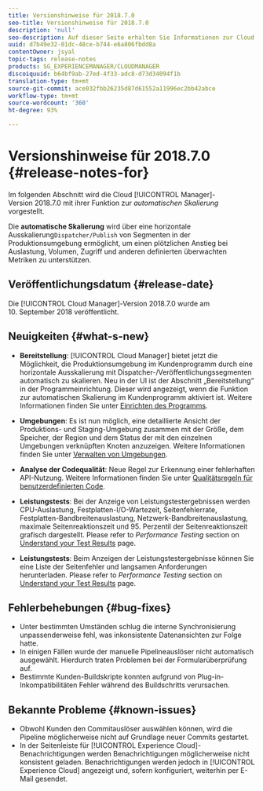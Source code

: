 ```yaml
---
title: Versionshinweise für 2018.7.0
seo-title: Versionshinweise für 2018.7.0
description: 'null'
seo-description: Auf dieser Seite erhalten Sie Informationen zur Cloud Manager-Version 2018.7.0.
uuid: d7b49e32-01dc-48ce-b744-e6a806fbdd8a
contentOwner: jsyal
topic-tags: release-notes
products: SG_EXPERIENCEMANAGER/CLOUDMANAGER
discoiquuid: b64bf9ab-27ed-4f33-adc8-d73d34094f1b
translation-type: tm+mt
source-git-commit: ace032fbb26235d87d61552a11996ec2bb42abce
workflow-type: tm+mt
source-wordcount: '360'
ht-degree: 93%

---
```



# Versionshinweise für 2018.7.0 {#release-notes-for}

Im folgenden Abschnitt wird die Cloud [!UICONTROL Manager]-Version 2018.7.0 mit ihrer Funktion zur *automatischen Skalierung* vorgestellt.

Die **automatische Skalierung** wird über eine horizontale Ausskalierung`Dispatcher/Publish` von Segmenten in der Produktionsumgebung ermöglicht, um einen plötzlichen Anstieg bei Auslastung, Volumen, Zugriff und anderen definierten überwachten Metriken zu unterstützen.

## Veröffentlichungsdatum {#release-date}

Die [!UICONTROL Cloud Manager]-Version 2018.7.0 wurde am 10. September 2018 veröffentlicht.

## Neuigkeiten {#what-s-new}

* **Bereitstellung**: [!UICONTROL Cloud Manager] bietet jetzt die Möglichkeit, die Produktionsumgebung im Kundenprogramm durch eine horizontale Ausskalierung mit Dispatcher-/Veröffentlichungssegmenten automatisch zu skalieren. Neu in der UI ist der Abschnitt „Bereitstellung“ in der Programmeinrichtung. Dieser wird angezeigt, wenn die Funktion zur automatischen Skalierung im Kundenprogramm aktiviert ist. Weitere Informationen finden Sie unter [Einrichten des Programms](setting-up-program.md).

* **Umgebungen**: Es ist nun möglich, eine detaillierte Ansicht der Produktions- und Staging-Umgebung zusammen mit der Größe, dem Speicher, der Region und dem Status der mit den einzelnen Umgebungen verknüpften Knoten anzuzeigen. Weitere Informationen finden Sie unter [Verwalten von Umgebungen](manage-your-environment.md).

* **Analyse der Codequalität**: Neue Regel zur Erkennung einer fehlerhaften API-Nutzung. Weitere Informationen finden Sie unter [Qualitätsregeln für benutzerdefinierten Code](custom-code-quality-rules.md).

* **Leistungstests**: Bei der Anzeige von Leistungstestergebnissen werden CPU-Auslastung, Festplatten-I/O-Wartezeit, Seitenfehlerrate, Festplatten-Bandbreitenauslastung, Netzwerk-Bandbreitenauslastung, maximale Seitenreaktionszeit und 95. Perzentil der Seitenreaktionszeit grafisch dargestellt. Please refer to *Performance Testing* section on [Understand your Test Results](understand-your-test-results.md) page.

* **Leistungstests**: Beim Anzeigen der Leistungstestergebnisse können Sie eine Liste der Seitenfehler und langsamen Anforderungen herunterladen. Please refer to *Performance Testing* section on [Understand your Test Results](understand-your-test-results.md) page.

## Fehlerbehebungen {#bug-fixes}

* Unter bestimmten Umständen schlug die interne Synchronisierung unpassenderweise fehl, was inkonsistente Datenansichten zur Folge hatte.
* In einigen Fällen wurde der manuelle Pipelineauslöser nicht automatisch ausgewählt. Hierdurch traten Problemen bei der Formularüberprüfung auf.
* Bestimmte Kunden-Buildskripte konnten aufgrund von Plug-in-Inkompatibilitäten Fehler während des Buildschritts verursachen.

## Bekannte Probleme {#known-issues}

* Obwohl Kunden den Commitauslöser auswählen können, wird die Pipeline möglicherweise nicht auf Grundlage neuer Commits gestartet.
* In der Seitenleiste für [!UICONTROL Experience Cloud]-Benachrichtigungen werden Benachrichtigungen möglicherweise nicht konsistent geladen. Benachrichtigungen werden jedoch in [!UICONTROL Experience Cloud] angezeigt und, sofern konfiguriert, weiterhin per E-Mail gesendet.

